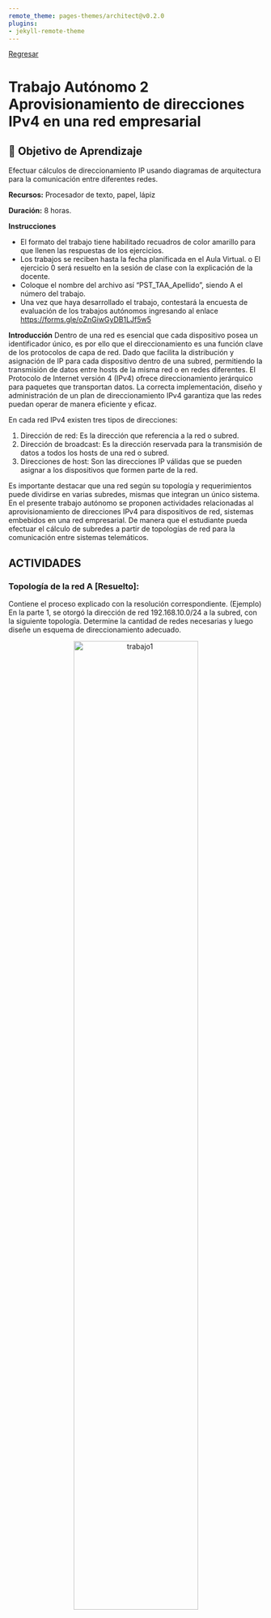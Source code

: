 ```yaml
---
remote_theme: pages-themes/architect@v0.2.0
plugins:
- jekyll-remote-theme
---
```


[Regresar](/Programacion-de-Sistemas-Telematicos/)

# Trabajo Autónomo 2 Aprovisionamiento de direcciones IPv4 en una red empresarial

## 🎯 Objetivo de Aprendizaje
Efectuar cálculos de direccionamiento IP usando diagramas de arquitectura para la comunicación entre diferentes redes.

**Recursos:** Procesador de texto, papel, lápiz

**Duración:**	8 horas.

**Instrucciones**
- El formato del trabajo tiene habilitado recuadros de color amarillo para que llenen las respuestas de los ejercicios.
- Los trabajos se reciben hasta la fecha planificada en el Aula Virtual.
o	El ejercicio 0 será resuelto en la sesión de clase con la explicación de la docente.
- Coloque el nombre del archivo así “PST_TAA_Apellido”, siendo A el número del trabajo.
- Una vez que haya desarrollado el trabajo, contestará la encuesta de evaluación de los trabajos autónomos ingresando al enlace https://forms.gle/oZnGiwGyDB1LJf5w5


**Introducción**
Dentro de una red es esencial que cada dispositivo posea un identificador único, es por ello que el direccionamiento es una función clave de los protocolos de capa de red. Dado que facilita la distribución y asignación de IP para cada dispositivo dentro de una subred, permitiendo la transmisión de datos entre hosts de la misma red o en redes diferentes. El Protocolo de Internet versión 4 (IPv4) ofrece direccionamiento jerárquico para paquetes que transportan datos. La correcta implementación, diseño y administración de un plan de direccionamiento IPv4 garantiza que las redes puedan operar de manera eficiente y eficaz. 

En cada red IPv4 existen tres tipos de direcciones: 
1.	Dirección de red: Es la dirección que referencia a la red o subred.
2. Dirección de broadcast: Es la dirección reservada para la transmisión de datos a todos los hosts de una red o subred. 
3.	Direcciones de host: Son las direcciones IP válidas que se pueden asignar a los dispositivos que formen parte de la red.

Es importante destacar que una red según su topología y requerimientos puede dividirse en varias subredes, mismas que integran un único sistema. 
En el presente trabajo autónomo se proponen actividades relacionadas al aprovisionamiento de direcciones IPv4 para dispositivos de red, sistemas embebidos en una red empresarial. De manera que el estudiante pueda efectuar el cálculo de subredes a partir de topologías de red para la comunicación entre sistemas telemáticos.


## ACTIVIDADES

### **Topología de la red A [Resuelto]:**
Contiene el proceso explicado con la resolución correspondiente. (Ejemplo)
En la parte 1, se otorgó la dirección de red 192.168.10.0/24 a la subred, con la siguiente topología. Determine la cantidad de redes necesarias y luego diseñe un esquema de direccionamiento adecuado.

<p align="center">
  <img src="../imagenes/t.autonomo2_1.png" alt="trabajo1" width="70%">

<br>
<br>
<br>
Paso 1:	Determine la cantidad de subredes en la topología de la red A.

a)	¿Cuántas subredes hay? 2 subredes 

b)	¿Cuántos bits debe tomar prestados para crear la cantidad de subredes requeridas? 
1 bit para la primera subred y 6 bits para la segunda subred.

11111111.11111111.11111111.10000000 = 2<sup>1</sup>=2 subredes, 2<sup>7</sup>=128-2=126 hosts

11111111.11111111.11111111.11111100 = 2<sup>6</sup>=64 subredes, 2<sup>2</sup>=4-2=2 hosts

c)	¿Cuántas direcciones de host utilizables por subred se encuentran en este esquema de direccionamiento?

2<sup>7</sup>=128-2=126 hosts, 22=4-2=2 hosts

d)	¿Cuál es la máscara de subred nueva en formato decimal punteado?

255.255.255.128 - 255.255.255.252

e)	¿Cuántas subredes quedan disponibles para usar en el futuro?

192.168.10.132 - 192.168.10.255


Paso 2:	Registre la información de subred.
Complete la siguiente tabla con la información de la subred:

<style type="text/css">
.tg  {border-collapse:collapse;border-color:#9ABAD9;border-spacing:0;}
.tg td{background-color:#EBF5FF;border-color:#9ABAD9;border-style:solid;border-width:1px;color:#444;
  font-family:Arial, sans-serif;font-size:14px;overflow:hidden;padding:0px 0px;word-break:normal;}
.tg th{background-color:#409cff;border-color:#9ABAD9;border-style:solid;border-width:1px;color:#fff;
  font-family:Arial, sans-serif;font-size:14px;font-weight:normal;overflow:hidden;padding:0px 0px;word-break:normal;}
.tg .tg-c3ow{border-color:inherit;text-align:center;vertical-align:top}
.tg .tg-72fj{border-color:inherit;font-size:16px;font-weight:bold;text-align:center;vertical-align:middle}
</style>
<table class="tg">
<thead>
  <tr>
    <th class="tg-72fj">  Número de <br>subred   </th>
    <th class="tg-72fj">   <br>Dirección de <br>subred   <br></th>
    <th class="tg-72fj"><br>Primera dirección <br>de host utilizable   <br></th>
    <th class="tg-72fj">   Última dirección de <br>host utilizable   </th>
    <th class="tg-72fj">   Dirección de <br>broadcast   </th>
  </tr>
</thead>
<tbody>
  <tr>
    <td class="tg-c3ow">&nbsp;&nbsp;&nbsp;<br><span style="color:red">1</span>&nbsp;&nbsp;&nbsp;</td>
    <td class="tg-c3ow">&nbsp;&nbsp;&nbsp;<br><span style="color:red">192.168.10.0</span>&nbsp;&nbsp;&nbsp;</td>
    <td class="tg-c3ow">&nbsp;&nbsp;&nbsp;<br><span style="color:red">192.168.10.1</span>&nbsp;&nbsp;&nbsp;</td>
    <td class="tg-c3ow">&nbsp;&nbsp;&nbsp;<br><span style="color:red">192.168.10.126</span>&nbsp;&nbsp;&nbsp;</td>
    <td class="tg-c3ow">&nbsp;&nbsp;&nbsp;<br><span style="color:red">192.168.10.127</span>&nbsp;&nbsp;&nbsp;</td>
  </tr>
  <tr>
    <td class="tg-c3ow">&nbsp;&nbsp;&nbsp;<br><span style="color:red">2</span>&nbsp;&nbsp;&nbsp;</td>
    <td class="tg-c3ow">&nbsp;&nbsp;&nbsp;<br><span style="color:red">192.168.10.128</span>&nbsp;&nbsp;&nbsp;</td>
    <td class="tg-c3ow">&nbsp;&nbsp;&nbsp;<br><span style="color:red">192.168.10.129</span>&nbsp;&nbsp;&nbsp;</td>
    <td class="tg-c3ow">&nbsp;&nbsp;&nbsp;<br><span style="color:red">192.168.10.130</span>&nbsp;&nbsp;&nbsp;</td>
    <td class="tg-c3ow">&nbsp;&nbsp;&nbsp;<br><span style="color:red">192.168.10.131</span>&nbsp;&nbsp;&nbsp;</td>
  </tr>
</tbody>
</table>

## **Topología de la red B (20 puntos)** 
La topología de la red de la parte 1 se expandió para admitir el agregado del router R3 y la red complementaria, como se ilustra en la topología siguiente. Utilice la dirección de red 190.95.0.0/16 para proporcionar direcciones a los dispositivos de red y luego diseñe un nuevo esquema de direccionamiento para admitir el requisito de red adicional.


<p align="center">
  <img src="../imagenes/t.autonomo2_2.png" alt="trabajo1" width="90%">

Paso 1: Determine la cantidad de subredes en la topología de la red B.

a)	¿ Cuántas subredes existen y a qué tipo de clase pertenecen cada una?
     
b)	¿Cuántos bits debe tomar prestados para crear la cantidad de subredes requeridas? 
     
c)	¿Cuántas direcciones de host utilizables por subred se encuentran en este esquema de direccionamiento? 
     
d)	¿Cuál es la máscara de subred nueva en formato decimal punteado? 
     
e)	¿Cuántas subredes quedan disponibles para usar en el futuro? 
     

Paso 2: Registre la información de subred.
Complete la siguiente tabla con la información de la subred:

<style type="text/css">
.tg  {border-collapse:collapse;border-color:#9ABAD9;border-spacing:0;}
.tg td{background-color:#EBF5FF;border-color:#9ABAD9;border-style:solid;border-width:1px;color:#444;
  font-family:Arial, sans-serif;font-size:14px;overflow:hidden;padding:0px 0px;word-break:normal;}
.tg th{background-color:#409cff;border-color:#9ABAD9;border-style:solid;border-width:1px;color:#fff;
  font-family:Arial, sans-serif;font-size:14px;font-weight:normal;overflow:hidden;padding:0px 0px;word-break:normal;}
.tg .tg-c3ow{border-color:inherit;text-align:center;vertical-align:top}
.tg .tg-qiwj{border-color:inherit;color:#ffffff;font-size:16px;font-weight:bold;text-align:center;vertical-align:middle}
</style>
<table class="tg">
<thead>
  <tr>
    <th class="tg-qiwj">   <br>Número de<br> subred   </th>
    <th class="tg-qiwj">   <br>Dirección de<br> subred   </th>
    <th class="tg-qiwj">   <br>Primera dirección<br>de host utilizable   </th>
    <th class="tg-qiwj">   <br>Última dirección <br>de host utilizable   </th>
    <th class="tg-qiwj">   <br>Dirección de<br> broadcast   </th>
  </tr>
</thead>
<tbody>
  <tr>
    <td class="tg-c3ow">&nbsp;&nbsp;&nbsp;<br><span style="color:black">1</span>&nbsp;&nbsp;&nbsp;</td>
    <td class="tg-c3ow">&nbsp;&nbsp;&nbsp;<br><span style="color:black;background-color:#BFBFBF">     </span>&nbsp;&nbsp;&nbsp;</td>
    <td class="tg-c3ow">&nbsp;&nbsp;&nbsp;<br><span style="color:black;background-color:#BFBFBF">     </span>&nbsp;&nbsp;&nbsp;</td>
    <td class="tg-c3ow">&nbsp;&nbsp;&nbsp;<br><span style="color:black;background-color:#BFBFBF">     </span>&nbsp;&nbsp;&nbsp;</td>
    <td class="tg-c3ow">&nbsp;&nbsp;&nbsp;<br><span style="color:black;background-color:#BFBFBF">     </span>&nbsp;&nbsp;&nbsp;</td>
  </tr>
  <tr>
    <td class="tg-c3ow">&nbsp;&nbsp;&nbsp;<br><span style="color:black">2</span>&nbsp;&nbsp;&nbsp;</td>
    <td class="tg-c3ow">&nbsp;&nbsp;&nbsp;<br><span style="color:black;background-color:#BFBFBF">     </span>&nbsp;&nbsp;&nbsp;</td>
    <td class="tg-c3ow">&nbsp;&nbsp;&nbsp;<br><span style="color:black;background-color:#BFBFBF">     </span>&nbsp;&nbsp;&nbsp;</td>
    <td class="tg-c3ow">&nbsp;&nbsp;&nbsp;<br><span style="color:black;background-color:#BFBFBF">     </span>&nbsp;&nbsp;&nbsp;</td>
    <td class="tg-c3ow">&nbsp;&nbsp;&nbsp;<br><span style="color:black;background-color:#BFBFBF">     </span>&nbsp;&nbsp;&nbsp;</td>
  </tr>
  <tr>
    <td class="tg-c3ow">&nbsp;&nbsp;&nbsp;<br><span style="color:black">3</span>&nbsp;&nbsp;&nbsp;</td>
    <td class="tg-c3ow">&nbsp;&nbsp;&nbsp;<br><span style="color:black;background-color:#BFBFBF">     </span>&nbsp;&nbsp;&nbsp;</td>
    <td class="tg-c3ow">&nbsp;&nbsp;&nbsp;<br><span style="color:black;background-color:#BFBFBF">     </span>&nbsp;&nbsp;&nbsp;</td>
    <td class="tg-c3ow">&nbsp;&nbsp;&nbsp;<br><span style="color:black;background-color:#BFBFBF">     </span>&nbsp;&nbsp;&nbsp;</td>
    <td class="tg-c3ow">&nbsp;&nbsp;&nbsp;<br><span style="color:black;background-color:#BFBFBF">     </span>&nbsp;&nbsp;&nbsp;</td>
  </tr>
  <tr>
    <td class="tg-c3ow">&nbsp;&nbsp;&nbsp;<br><span style="color:black">4</span>&nbsp;&nbsp;&nbsp;</td>
    <td class="tg-c3ow">&nbsp;&nbsp;&nbsp;<br><span style="color:black;background-color:#BFBFBF">     </span>&nbsp;&nbsp;&nbsp;</td>
    <td class="tg-c3ow">&nbsp;&nbsp;&nbsp;<br><span style="color:black;background-color:#BFBFBF">     </span>&nbsp;&nbsp;&nbsp;</td>
    <td class="tg-c3ow">&nbsp;&nbsp;&nbsp;<br><span style="color:black;background-color:#BFBFBF">     </span>&nbsp;&nbsp;&nbsp;</td>
    <td class="tg-c3ow">&nbsp;&nbsp;&nbsp;<br><span style="color:black;background-color:#BFBFBF">     </span>&nbsp;&nbsp;&nbsp;</td>
  </tr>
  <tr>
    <td class="tg-c3ow">&nbsp;&nbsp;&nbsp;<br><span style="color:black">5</span>&nbsp;&nbsp;&nbsp;</td>
    <td class="tg-c3ow">&nbsp;&nbsp;&nbsp;<br><span style="color:black;background-color:#BFBFBF">     </span>&nbsp;&nbsp;&nbsp;</td>
    <td class="tg-c3ow">&nbsp;&nbsp;&nbsp;<br><span style="color:black;background-color:#BFBFBF">     </span>&nbsp;&nbsp;&nbsp;</td>
    <td class="tg-c3ow">&nbsp;&nbsp;&nbsp;<br><span style="color:black;background-color:#BFBFBF">     </span>&nbsp;&nbsp;&nbsp;</td>
    <td class="tg-c3ow">&nbsp;&nbsp;&nbsp;<br><span style="color:black;background-color:#BFBFBF">     </span>&nbsp;&nbsp;&nbsp;</td>
  </tr>
</tbody>
</table>


### **Topología de la red C (20 puntos)**

La topología volvió a cambiar con una LAN nueva agregada al R2 y un enlace redundante entre R1 y R3. Utilice la dirección de red 190.95.0.0/16 para proporcionar direcciones a los dispositivos de red. También proporcione un esquema de direcciones IP que admita estos dispositivos adicionales. Para esta topología, asigne una subred a cada red.

<p align="center">
  <img src="../imagenes/t.autonomo2_3.png" alt="trabajo1" width="80%">

**Paso 1:** Determine la cantidad de subredes en la topología de la red C.


- a.	¿Cuántas subredes existen y a qué tipo de clase pertenecen cada una?.
     

- b.	¿Cuántos bits debe tomar prestados para crear la cantidad de subredes requeridas?.

      
- c.	¿Cuántas direcciones de host utilizables por subred se encuentran en este esquema de direccionamiento?.

     
- d.	¿Cuál es la máscara de subred nueva en formato decimal punteado?. 
     

- e.	¿Cuántas subredes quedan disponibles para usar en el futuro?. 

 
Paso 2: Registre la información de subred.

<style type="text/css">
.tg  {border-collapse:collapse;border-color:#9ABAD9;border-spacing:0;}
.tg td{background-color:#EBF5FF;border-color:#9ABAD9;border-style:solid;border-width:1px;color:#444;
  font-family:Arial, sans-serif;font-size:14px;overflow:hidden;padding:10px 5px;word-break:normal;}
.tg th{background-color:#409cff;border-color:#9ABAD9;border-style:solid;border-width:1px;color:#fff;
  font-family:Arial, sans-serif;font-size:14px;font-weight:normal;overflow:hidden;padding:10px 5px;word-break:normal;}
.tg .tg-pb0m{border-color:inherit;text-align:center;vertical-align:bottom}
.tg .tg-23jf{border-color:inherit;color:#ffffff;font-size:16px;font-weight:bold;text-align:left;vertical-align:bottom}
.tg .tg-8d8j{text-align:center;vertical-align:bottom}
</style>
<table class="tg">
<thead>
  <tr>
    <th class="tg-23jf">Número de <br>subred   </th>
    <th class="tg-23jf">Dirección de <br>subred   </th>
    <th class="tg-23jf">   <br>Primera dirección <br>de host utilizable   </th>
    <th class="tg-23jf">   <br>Última dirección <br>de host utilizable   </th>
    <th class="tg-23jf">   <br>Dirección de <br>broadcast   </th>
  </tr>
</thead>
<tbody>
  <tr>
    <td class="tg-pb0m">&nbsp;&nbsp;&nbsp;<br><span style="color:black">1</span>&nbsp;&nbsp;&nbsp;</td>
    <td class="tg-pb0m">&nbsp;&nbsp;&nbsp;<br><span style="color:black;background-color:#BFBFBF">     </span>&nbsp;&nbsp;&nbsp;</td>
    <td class="tg-pb0m">&nbsp;&nbsp;&nbsp;<br><span style="color:black;background-color:#BFBFBF">     </span>&nbsp;&nbsp;&nbsp;</td>
    <td class="tg-pb0m">&nbsp;&nbsp;&nbsp;<br><span style="color:black;background-color:#BFBFBF">     </span>&nbsp;&nbsp;&nbsp;</td>
    <td class="tg-pb0m">&nbsp;&nbsp;&nbsp;<br><span style="color:black;background-color:#BFBFBF">     </span>&nbsp;&nbsp;&nbsp;</td>
  </tr>
  <tr>
    <td class="tg-pb0m">&nbsp;&nbsp;&nbsp;<br><span style="color:black">2</span>&nbsp;&nbsp;&nbsp;</td>
    <td class="tg-pb0m">&nbsp;&nbsp;&nbsp;<br><span style="color:black;background-color:#BFBFBF">     </span>&nbsp;&nbsp;&nbsp;</td>
    <td class="tg-pb0m">&nbsp;&nbsp;&nbsp;<br><span style="color:black;background-color:#BFBFBF">     </span>&nbsp;&nbsp;&nbsp;</td>
    <td class="tg-pb0m">&nbsp;&nbsp;&nbsp;<br><span style="color:black;background-color:#BFBFBF">     </span>&nbsp;&nbsp;&nbsp;</td>
    <td class="tg-pb0m">&nbsp;&nbsp;&nbsp;<br><span style="color:black;background-color:#BFBFBF">     </span>&nbsp;&nbsp;&nbsp;</td>
  </tr>
  <tr>
    <td class="tg-pb0m">&nbsp;&nbsp;&nbsp;<br><span style="color:black">3</span>&nbsp;&nbsp;&nbsp;</td>
    <td class="tg-pb0m">&nbsp;&nbsp;&nbsp;<br><span style="color:black;background-color:#BFBFBF">     </span>&nbsp;&nbsp;&nbsp;</td>
    <td class="tg-pb0m">&nbsp;&nbsp;&nbsp;<br><span style="color:black;background-color:#BFBFBF">     </span>&nbsp;&nbsp;&nbsp;</td>
    <td class="tg-pb0m">&nbsp;&nbsp;&nbsp;<br><span style="color:black;background-color:#BFBFBF">     </span>&nbsp;&nbsp;&nbsp;</td>
    <td class="tg-pb0m">&nbsp;&nbsp;&nbsp;<br><span style="color:black;background-color:#BFBFBF">     </span>&nbsp;&nbsp;&nbsp;</td>
  </tr>
  <tr>
    <td class="tg-pb0m">&nbsp;&nbsp;&nbsp;<br><span style="color:black">4</span>&nbsp;&nbsp;&nbsp;</td>
    <td class="tg-pb0m">&nbsp;&nbsp;&nbsp;<br><span style="color:black;background-color:#BFBFBF">     </span>&nbsp;&nbsp;&nbsp;</td>
    <td class="tg-pb0m">&nbsp;&nbsp;&nbsp;<br><span style="color:black;background-color:#BFBFBF">     </span>&nbsp;&nbsp;&nbsp;</td>
    <td class="tg-pb0m">&nbsp;&nbsp;&nbsp;<br><span style="color:black;background-color:#BFBFBF">     </span>&nbsp;&nbsp;&nbsp;</td>
    <td class="tg-pb0m">&nbsp;&nbsp;&nbsp;<br><span style="color:black;background-color:#BFBFBF">     </span>&nbsp;&nbsp;&nbsp;</td>
  </tr>
  <tr>
    <td class="tg-pb0m">&nbsp;&nbsp;&nbsp;<br><span style="color:black">5</span>&nbsp;&nbsp;&nbsp;</td>
    <td class="tg-pb0m">&nbsp;&nbsp;&nbsp;<br><span style="color:black;background-color:#BFBFBF">     </span>&nbsp;&nbsp;&nbsp;</td>
    <td class="tg-pb0m">&nbsp;&nbsp;&nbsp;<br><span style="color:black;background-color:#BFBFBF">     </span>&nbsp;&nbsp;&nbsp;</td>
    <td class="tg-pb0m">&nbsp;&nbsp;&nbsp;<br><span style="color:black;background-color:#BFBFBF">     </span>&nbsp;&nbsp;&nbsp;</td>
    <td class="tg-pb0m">&nbsp;&nbsp;&nbsp;<br><span style="color:black;background-color:#BFBFBF">     </span>&nbsp;&nbsp;&nbsp;</td>
  </tr>
  <tr>
    <td class="tg-8d8j">&nbsp;&nbsp;&nbsp;<br><span style="color:black">6</span>&nbsp;&nbsp;&nbsp;</td>
    <td class="tg-8d8j">&nbsp;&nbsp;&nbsp;<br><span style="color:black;background-color:#BFBFBF">     </span>&nbsp;&nbsp;&nbsp;</td>
    <td class="tg-8d8j">&nbsp;&nbsp;&nbsp;<br><span style="color:black;background-color:#BFBFBF">     </span>&nbsp;&nbsp;&nbsp;</td>
    <td class="tg-8d8j">&nbsp;&nbsp;&nbsp;<br><span style="color:black;background-color:#BFBFBF">     </span>&nbsp;&nbsp;&nbsp;</td>
    <td class="tg-8d8j">&nbsp;&nbsp;&nbsp;<br><span style="color:black;background-color:#BFBFBF">     </span>&nbsp;&nbsp;&nbsp;</td>
  </tr>
</tbody>
</table>

Paso 3: Asignar direcciones a los dispositivos de red en las subredes.

a) Complete la siguiente tabla con las direcciones IP y las máscaras de subred para las interfaces del router:

<style type="text/css">
.tg  {border-collapse:collapse;border-color:#9ABAD9;border-spacing:0;}
.tg td{background-color:#EBF5FF;border-color:#9ABAD9;border-style:solid;border-width:1px;color:#444;
  font-family:Arial, sans-serif;font-size:14px;overflow:hidden;padding:10px 5px;word-break:normal;}
.tg th{background-color:#409cff;border-color:#9ABAD9;border-style:solid;border-width:1px;color:#fff;
  font-family:Arial, sans-serif;font-size:14px;font-weight:normal;overflow:hidden;padding:10px 5px;word-break:normal;}
.tg .tg-bhg3{border-color:#3166ff;color:#ffffff;font-size:16px;font-weight:bold;text-align:center;vertical-align:middle}
.tg .tg-rbd8{border-color:#3166ff;text-align:center;vertical-align:bottom}
.tg .tg-s4wa{border-color:#3166ff;text-align:center;vertical-align:middle}
.tg .tg-bidy{border-color:#3166ff;text-align:center;vertical-align:top}
</style>
<table class="tg">
<thead>
  <tr>
    <th class="tg-bhg3">   <br>Dispositivo   </th>
    <th class="tg-bhg3">   <br>Interfaz   </th>
    <th class="tg-bhg3">   <br>Dirección IP   </th>
    <th class="tg-bhg3">   <br>Máscara de <br>subred   </th>
    <th class="tg-bhg3">   <br>Dirección de <br>broadcast   </th>
  </tr>
</thead>
<tbody>
  <tr>
    <td class="tg-s4wa" rowspan="3">&nbsp;&nbsp;&nbsp;<br><span style="color:black">R1</span>&nbsp;&nbsp;&nbsp;</td>
    <td class="tg-s4wa">&nbsp;&nbsp;&nbsp;<br><span style="color:black">GigabitEthernet 0/1</span>&nbsp;&nbsp;&nbsp;</td>
    <td class="tg-rbd8">&nbsp;&nbsp;&nbsp;<br><span style="color:black;background-color:#BFBFBF">     </span>&nbsp;&nbsp;&nbsp;</td>
    <td class="tg-rbd8">&nbsp;&nbsp;&nbsp;<br><span style="color:black;background-color:#BFBFBF">     </span>&nbsp;&nbsp;&nbsp;</td>
    <td class="tg-rbd8">&nbsp;&nbsp;&nbsp;<br><span style="color:black;background-color:#BFBFBF">     </span>&nbsp;&nbsp;&nbsp;</td>
  </tr>
  <tr>
    <td class="tg-s4wa">&nbsp;&nbsp;&nbsp;<br><span style="color:black">Serial 0/0/0</span>&nbsp;&nbsp;&nbsp;</td>
    <td class="tg-rbd8">&nbsp;&nbsp;&nbsp;<br><span style="color:black;background-color:#BFBFBF">     </span>&nbsp;&nbsp;&nbsp;</td>
    <td class="tg-rbd8">&nbsp;&nbsp;&nbsp;<br><span style="color:black;background-color:#BFBFBF">     </span>&nbsp;&nbsp;&nbsp;</td>
    <td class="tg-rbd8">&nbsp;&nbsp;&nbsp;<br><span style="color:black;background-color:#BFBFBF">     </span>&nbsp;&nbsp;&nbsp;</td>
  </tr>
  <tr>
    <td class="tg-s4wa">&nbsp;&nbsp;&nbsp;<br><span style="color:black">Serial 0/0/1</span>&nbsp;&nbsp;&nbsp;</td>
    <td class="tg-rbd8">&nbsp;&nbsp;&nbsp;<br><span style="color:black;background-color:#BFBFBF">     </span>&nbsp;&nbsp;&nbsp;</td>
    <td class="tg-rbd8">&nbsp;&nbsp;&nbsp;<br><span style="color:black;background-color:#BFBFBF">     </span>&nbsp;&nbsp;&nbsp;</td>
    <td class="tg-rbd8">&nbsp;&nbsp;&nbsp;<br><span style="color:black;background-color:#BFBFBF">     </span>&nbsp;&nbsp;&nbsp;</td>
  </tr>
  <tr>
    <td class="tg-s4wa" rowspan="3">&nbsp;&nbsp;&nbsp;<br><span style="color:black">R2</span>&nbsp;&nbsp;&nbsp;</td>
    <td class="tg-s4wa">&nbsp;&nbsp;&nbsp;<br><span style="color:black">GigabitEthernet 0/1</span>&nbsp;&nbsp;&nbsp;</td>
    <td class="tg-rbd8">&nbsp;&nbsp;&nbsp;<br><span style="color:black;background-color:#BFBFBF">     </span>&nbsp;&nbsp;&nbsp;</td>
    <td class="tg-rbd8">&nbsp;&nbsp;&nbsp;<br><span style="color:black;background-color:#BFBFBF">     </span>&nbsp;&nbsp;&nbsp;</td>
    <td class="tg-rbd8">&nbsp;&nbsp;&nbsp;<br><span style="color:black;background-color:#BFBFBF">     </span>&nbsp;&nbsp;&nbsp;</td>
  </tr>
  <tr>
    <td class="tg-s4wa">&nbsp;&nbsp;&nbsp;<br><span style="color:black">Serial 0/0/0</span>&nbsp;&nbsp;&nbsp;</td>
    <td class="tg-rbd8">&nbsp;&nbsp;&nbsp;<br><span style="color:black;background-color:#BFBFBF">     </span>&nbsp;&nbsp;&nbsp;</td>
    <td class="tg-rbd8">&nbsp;&nbsp;&nbsp;<br><span style="color:black;background-color:#BFBFBF">     </span>&nbsp;&nbsp;&nbsp;</td>
    <td class="tg-rbd8">&nbsp;&nbsp;&nbsp;<br><span style="color:black;background-color:#BFBFBF">     </span>&nbsp;&nbsp;&nbsp;</td>
  </tr>
  <tr>
    <td class="tg-s4wa">&nbsp;&nbsp;&nbsp;<br><span style="color:black">Serial 0/0/1</span>&nbsp;&nbsp;&nbsp;</td>
    <td class="tg-rbd8">&nbsp;&nbsp;&nbsp;<br><span style="color:black;background-color:#BFBFBF">     </span>&nbsp;&nbsp;&nbsp;</td>
    <td class="tg-rbd8">&nbsp;&nbsp;&nbsp;<br><span style="color:black;background-color:#BFBFBF">     </span>&nbsp;&nbsp;&nbsp;</td>
    <td class="tg-rbd8">&nbsp;&nbsp;&nbsp;<br><span style="color:black;background-color:#BFBFBF">     </span>&nbsp;&nbsp;&nbsp;</td>
  </tr>
  <tr>
    <td class="tg-s4wa" rowspan="3">&nbsp;&nbsp;&nbsp;<br><span style="color:black">R3</span>&nbsp;&nbsp;&nbsp;</td>
    <td class="tg-s4wa">&nbsp;&nbsp;&nbsp;<br><span style="color:black">GigabitEthernet 0/1</span>&nbsp;&nbsp;&nbsp;</td>
    <td class="tg-rbd8">&nbsp;&nbsp;&nbsp;<br><span style="color:black;background-color:#BFBFBF">     </span>&nbsp;&nbsp;&nbsp;</td>
    <td class="tg-rbd8">&nbsp;&nbsp;&nbsp;<br><span style="color:black;background-color:#BFBFBF">     </span>&nbsp;&nbsp;&nbsp;</td>
    <td class="tg-bidy"></td>
  </tr>
  <tr>
    <td class="tg-s4wa">&nbsp;&nbsp;&nbsp;<br><span style="color:black">Serial 0/0/0</span>&nbsp;&nbsp;&nbsp;</td>
    <td class="tg-rbd8">&nbsp;&nbsp;&nbsp;<br><span style="color:black;background-color:#BFBFBF">     </span>&nbsp;&nbsp;&nbsp;</td>
    <td class="tg-rbd8">&nbsp;&nbsp;&nbsp;<br><span style="color:black;background-color:#BFBFBF">     </span>&nbsp;&nbsp;&nbsp;</td>
    <td class="tg-bidy"></td>
  </tr>
  <tr>
    <td class="tg-s4wa">&nbsp;&nbsp;&nbsp;<br><span style="color:black">Serial 0/0/1</span>&nbsp;&nbsp;&nbsp;</td>
    <td class="tg-rbd8">&nbsp;&nbsp;&nbsp;<br><span style="color:black;background-color:#BFBFBF">     </span>&nbsp;&nbsp;&nbsp;</td>
    <td class="tg-rbd8">&nbsp;&nbsp;&nbsp;<br><span style="color:black;background-color:#BFBFBF">     </span>&nbsp;&nbsp;&nbsp;</td>
    <td class="tg-bidy"></td>
  </tr>
</tbody>
</table>


b.	Complete la tabla siguiente con las direcciones IP y las máscaras de subred para los dispositivos en la LAN, como se muestra en la topología.


<style type="text/css">
.tg  {border-collapse:collapse;border-color:#9ABAD9;border-spacing:0;}
.tg td{background-color:#EBF5FF;border-color:#9ABAD9;border-style:solid;border-width:1px;color:#444;
  font-family:Arial, sans-serif;font-size:14px;overflow:hidden;padding:10px 5px;word-break:normal;}
.tg th{background-color:#409cff;border-color:#9ABAD9;border-style:solid;border-width:1px;color:#fff;
  font-family:Arial, sans-serif;font-size:14px;font-weight:normal;overflow:hidden;padding:10px 5px;word-break:normal;}
.tg .tg-70h3{border-color:#3166ff;font-weight:bold;text-align:center;vertical-align:middle}
.tg .tg-bhg3{border-color:#3166ff;color:#ffffff;font-size:16px;font-weight:bold;text-align:center;vertical-align:middle}
.tg .tg-s4wa{border-color:#3166ff;text-align:center;vertical-align:middle}
</style>
<table class="tg">
<thead>
  <tr>
    <th class="tg-bhg3">   <br>Dispositivo   </th>
    <th class="tg-bhg3">   <br>Interfaz   </th>
    <th class="tg-bhg3">   <br>Dirección IP   </th>
    <th class="tg-bhg3">   <br>Máscara de<br>subred   </th>
    <th class="tg-bhg3">   <br>Gateway<br> predeterminado   </th>
  </tr>
</thead>
<tbody>
  <tr>
    <td class="tg-70h3">&nbsp;&nbsp;&nbsp;<br><span style="color:black">PC-A</span>&nbsp;&nbsp;&nbsp;</td>
    <td class="tg-70h3">&nbsp;&nbsp;&nbsp;<br><span style="color:black">NIC</span>&nbsp;&nbsp;&nbsp;</td>
    <td class="tg-s4wa">&nbsp;&nbsp;&nbsp;<br><span style="color:black;background-color:#BFBFBF">     </span>&nbsp;&nbsp;&nbsp;</td>
    <td class="tg-s4wa">&nbsp;&nbsp;&nbsp;<br><span style="color:black;background-color:#BFBFBF">     </span>&nbsp;&nbsp;&nbsp;</td>
    <td class="tg-s4wa">&nbsp;&nbsp;&nbsp;<br><span style="color:black;background-color:#BFBFBF">     </span>&nbsp;&nbsp;&nbsp;</td>
  </tr>
  <tr>
    <td class="tg-70h3">&nbsp;&nbsp;&nbsp;<br><span style="color:black">PC-B</span>&nbsp;&nbsp;&nbsp;</td>
    <td class="tg-70h3">&nbsp;&nbsp;&nbsp;<br><span style="color:black">NIC</span>&nbsp;&nbsp;&nbsp;</td>
    <td class="tg-s4wa">&nbsp;&nbsp;&nbsp;<br><span style="color:black;background-color:#BFBFBF">     </span>&nbsp;&nbsp;&nbsp;</td>
    <td class="tg-s4wa">&nbsp;&nbsp;&nbsp;<br><span style="color:black;background-color:#BFBFBF">     </span>&nbsp;&nbsp;&nbsp;</td>
    <td class="tg-s4wa">&nbsp;&nbsp;&nbsp;<br><span style="color:black;background-color:#BFBFBF">     </span>&nbsp;&nbsp;&nbsp;</td>
  </tr>
  <tr>
    <td class="tg-70h3">&nbsp;&nbsp;&nbsp;<br><span style="color:black">S1</span>&nbsp;&nbsp;&nbsp;</td>
    <td class="tg-70h3">&nbsp;&nbsp;&nbsp;<br><span style="color:black">VLAN 1</span>&nbsp;&nbsp;&nbsp;</td>
    <td class="tg-s4wa">&nbsp;&nbsp;&nbsp;<br><span style="color:black;background-color:#BFBFBF">     </span>&nbsp;&nbsp;&nbsp;</td>
    <td class="tg-s4wa">&nbsp;&nbsp;&nbsp;<br><span style="color:black;background-color:#BFBFBF">     </span>&nbsp;&nbsp;&nbsp;</td>
    <td class="tg-s4wa">&nbsp;&nbsp;&nbsp;<br><span style="color:black;background-color:#BFBFBF">     </span>&nbsp;&nbsp;&nbsp;</td>
  </tr>
  <tr>
    <td class="tg-70h3">&nbsp;&nbsp;&nbsp;<br><span style="color:black">PC-C</span>&nbsp;&nbsp;&nbsp;</td>
    <td class="tg-70h3">&nbsp;&nbsp;&nbsp;<br><span style="color:black">NIC</span>&nbsp;&nbsp;&nbsp;</td>
    <td class="tg-s4wa">&nbsp;&nbsp;&nbsp;<br><span style="color:black;background-color:#BFBFBF">     </span>&nbsp;&nbsp;&nbsp;</td>
    <td class="tg-s4wa">&nbsp;&nbsp;&nbsp;<br><span style="color:black;background-color:#BFBFBF">     </span>&nbsp;&nbsp;&nbsp;</td>
    <td class="tg-s4wa">&nbsp;&nbsp;&nbsp;<br><span style="color:black;background-color:#BFBFBF">     </span>&nbsp;&nbsp;&nbsp;</td>
  </tr>
  <tr>
    <td class="tg-70h3">&nbsp;&nbsp;&nbsp;<br><span style="color:black">PC-D</span>&nbsp;&nbsp;&nbsp;</td>
    <td class="tg-70h3">&nbsp;&nbsp;&nbsp;<br><span style="color:black">NIC</span>&nbsp;&nbsp;&nbsp;</td>
    <td class="tg-s4wa">&nbsp;&nbsp;&nbsp;<br><span style="color:black;background-color:#BFBFBF">     </span>&nbsp;&nbsp;&nbsp;</td>
    <td class="tg-s4wa">&nbsp;&nbsp;&nbsp;<br><span style="color:black;background-color:#BFBFBF">     </span>&nbsp;&nbsp;&nbsp;</td>
    <td class="tg-s4wa">&nbsp;&nbsp;&nbsp;<br><span style="color:black;background-color:#BFBFBF">     </span>&nbsp;&nbsp;&nbsp;</td>
  </tr>
  <tr>
    <td class="tg-70h3">&nbsp;&nbsp;&nbsp;<br><span style="color:black">S2</span>&nbsp;&nbsp;&nbsp;</td>
    <td class="tg-70h3">&nbsp;&nbsp;&nbsp;<br><span style="color:black">VLAN 1</span>&nbsp;&nbsp;&nbsp;</td>
    <td class="tg-s4wa">&nbsp;&nbsp;&nbsp;<br><span style="color:black;background-color:#BFBFBF">     </span>&nbsp;&nbsp;&nbsp;</td>
    <td class="tg-s4wa">&nbsp;&nbsp;&nbsp;<br><span style="color:black;background-color:#BFBFBF">     </span>&nbsp;&nbsp;&nbsp;</td>
    <td class="tg-s4wa">&nbsp;&nbsp;&nbsp;<br><span style="color:black;background-color:#BFBFBF">     </span>&nbsp;&nbsp;&nbsp;</td>
  </tr>
  <tr>
    <td class="tg-70h3">&nbsp;&nbsp;&nbsp;<br><span style="color:black">PC-E</span>&nbsp;&nbsp;&nbsp;</td>
    <td class="tg-70h3">&nbsp;&nbsp;&nbsp;<br><span style="color:black">NIC</span>&nbsp;&nbsp;&nbsp;</td>
    <td class="tg-s4wa">&nbsp;&nbsp;&nbsp;<br><span style="color:black;background-color:#BFBFBF">     </span>&nbsp;&nbsp;&nbsp;</td>
    <td class="tg-s4wa">&nbsp;&nbsp;&nbsp;<br><span style="color:black;background-color:#BFBFBF">     </span>&nbsp;&nbsp;&nbsp;</td>
    <td class="tg-s4wa">&nbsp;&nbsp;&nbsp;<br><span style="color:black;background-color:#BFBFBF">     </span>&nbsp;&nbsp;&nbsp;</td>
  </tr>
  <tr>
    <td class="tg-70h3">&nbsp;&nbsp;&nbsp;<br><span style="color:black">PC-F</span>&nbsp;&nbsp;&nbsp;</td>
    <td class="tg-70h3">&nbsp;&nbsp;&nbsp;<br><span style="color:black">NIC</span>&nbsp;&nbsp;&nbsp;</td>
    <td class="tg-s4wa">&nbsp;&nbsp;&nbsp;<br><span style="color:black;background-color:#BFBFBF">     </span>&nbsp;&nbsp;&nbsp;</td>
    <td class="tg-s4wa">&nbsp;&nbsp;&nbsp;<br><span style="color:black;background-color:#BFBFBF">     </span>&nbsp;&nbsp;&nbsp;</td>
    <td class="tg-s4wa">&nbsp;&nbsp;&nbsp;<br><span style="color:black;background-color:#BFBFBF">     </span>&nbsp;&nbsp;&nbsp;</td>
  </tr>
  <tr>
    <td class="tg-70h3">&nbsp;&nbsp;&nbsp;<br><span style="color:black">S3</span>&nbsp;&nbsp;&nbsp;</td>
    <td class="tg-70h3">&nbsp;&nbsp;&nbsp;<br><span style="color:black">VLAN 1</span>&nbsp;&nbsp;&nbsp;</td>
    <td class="tg-s4wa">&nbsp;&nbsp;&nbsp;<br><span style="color:black;background-color:#BFBFBF">     </span>&nbsp;&nbsp;&nbsp;</td>
    <td class="tg-s4wa">&nbsp;&nbsp;&nbsp;<br><span style="color:black;background-color:#BFBFBF">     </span>&nbsp;&nbsp;&nbsp;</td>
    <td class="tg-s4wa">&nbsp;&nbsp;&nbsp;<br><span style="color:black;background-color:#BFBFBF">     </span>&nbsp;&nbsp;&nbsp;</td>
  </tr>
</tbody>
</table>
First row is a table header 


Paso 4: Análisis

- a.	En caso que la conexión falle entre R3 y R2, ¿es posible seguir enviando información?. Argumente su respuesta.
     
- b.	En caso la conexión falle entre R2 y S2, ¿PC-C y PC-D pueden seguir comunicándose?. Argumente su respuesta.


### **Topología de la red D (30 puntos)** 
Utilice la dirección de red 192.170.0.0/16 para proporcionar las direcciones en el diagrama mostrado.
   
<p align="center">
  <img src="../imagenes/t.autonomo2_2.png" alt="trabajo1" width="80%">

Paso 1: Determine la cantidad de subredes en la topología de la red D.

a.	¿Cuántas subredes hay? 

     
b.	¿Cuántos bits debe tomar prestados para crear la cantidad de subredes requeridas? 

     
c.	¿Cuántas direcciones de host utilizables por subred se encuentran en este esquema de direccionamiento? 

     
d.	¿Cuál es la máscara de subred nueva en formato decimal punteado?

     
e.	¿Cuántas subredes quedan disponibles para usar en el futuro? 
     

Paso 2: Registre la información de subred.
Complete la siguiente tabla con la información de la subred.

<style type="text/css">
.tg  {border-collapse:collapse;border-color:#9ABAD9;border-spacing:0;}
.tg td{background-color:#EBF5FF;border-color:#9ABAD9;border-style:solid;border-width:1px;color:#444;
  font-family:Arial, sans-serif;font-size:14px;overflow:hidden;padding:10px 5px;word-break:normal;}
.tg th{background-color:#409cff;border-color:#9ABAD9;border-style:solid;border-width:1px;color:#fff;
  font-family:Arial, sans-serif;font-size:14px;font-weight:normal;overflow:hidden;padding:10px 5px;word-break:normal;}
.tg .tg-merh{border-color:#3166ff;font-weight:bold;text-align:center;vertical-align:bottom}
.tg .tg-bhg3{border-color:#3166ff;color:#ffffff;font-size:16px;font-weight:bold;text-align:center;vertical-align:middle}
.tg .tg-rbd8{border-color:#3166ff;text-align:center;vertical-align:bottom}
</style>
<table class="tg">
<thead>
  <tr>
    <th class="tg-bhg3">   <br>Número de<br> subred   </th>
    <th class="tg-bhg3">   <br>Dirección de <br>subred   </th>
    <th class="tg-bhg3">   <br>Primera dirección <br>de host utilizable   </th>
    <th class="tg-bhg3">   <br>Última dirección <br>de host utilizable   </th>
    <th class="tg-bhg3">   <br>Dirección de <br>broadcast   </th>
  </tr>
</thead>
<tbody>
  <tr>
    <td class="tg-merh">&nbsp;&nbsp;&nbsp;<br><span style="color:black">1</span>&nbsp;&nbsp;&nbsp;</td>
    <td class="tg-merh">&nbsp;&nbsp;&nbsp;<br><span style="color:black;background-color:#BFBFBF">     </span>&nbsp;&nbsp;&nbsp;</td>
    <td class="tg-rbd8">&nbsp;&nbsp;&nbsp;<br><span style="color:black;background-color:#BFBFBF">     </span>&nbsp;&nbsp;&nbsp;</td>
    <td class="tg-rbd8">&nbsp;&nbsp;&nbsp;<br><span style="color:black;background-color:#BFBFBF">     </span>&nbsp;&nbsp;&nbsp;</td>
    <td class="tg-rbd8">&nbsp;&nbsp;&nbsp;<br><span style="color:black;background-color:#BFBFBF">     </span>&nbsp;&nbsp;&nbsp;</td>
  </tr>
  <tr>
    <td class="tg-merh">&nbsp;&nbsp;&nbsp;<br><span style="color:black">2</span>&nbsp;&nbsp;&nbsp;</td>
    <td class="tg-merh">&nbsp;&nbsp;&nbsp;<br><span style="color:black;background-color:#BFBFBF">     </span>&nbsp;&nbsp;&nbsp;</td>
    <td class="tg-rbd8">&nbsp;&nbsp;&nbsp;<br><span style="color:black;background-color:#BFBFBF">     </span>&nbsp;&nbsp;&nbsp;</td>
    <td class="tg-rbd8">&nbsp;&nbsp;&nbsp;<br><span style="color:black;background-color:#BFBFBF">     </span>&nbsp;&nbsp;&nbsp;</td>
    <td class="tg-rbd8">&nbsp;&nbsp;&nbsp;<br><span style="color:black;background-color:#BFBFBF">     </span>&nbsp;&nbsp;&nbsp;</td>
  </tr>
  <tr>
    <td class="tg-merh">&nbsp;&nbsp;&nbsp;<br><span style="color:black">3</span>&nbsp;&nbsp;&nbsp;</td>
    <td class="tg-merh">&nbsp;&nbsp;&nbsp;<br><span style="color:black;background-color:#BFBFBF">     </span>&nbsp;&nbsp;&nbsp;</td>
    <td class="tg-rbd8">&nbsp;&nbsp;&nbsp;<br><span style="color:black;background-color:#BFBFBF">     </span>&nbsp;&nbsp;&nbsp;</td>
    <td class="tg-rbd8">&nbsp;&nbsp;&nbsp;<br><span style="color:black;background-color:#BFBFBF">     </span>&nbsp;&nbsp;&nbsp;</td>
    <td class="tg-rbd8">&nbsp;&nbsp;&nbsp;<br><span style="color:black;background-color:#BFBFBF">     </span>&nbsp;&nbsp;&nbsp;</td>
  </tr>
  <tr>
    <td class="tg-merh">&nbsp;&nbsp;&nbsp;<br><span style="color:black">4</span>&nbsp;&nbsp;&nbsp;</td>
    <td class="tg-merh">&nbsp;&nbsp;&nbsp;<br><span style="color:black;background-color:#BFBFBF">     </span>&nbsp;&nbsp;&nbsp;</td>
    <td class="tg-rbd8">&nbsp;&nbsp;&nbsp;<br><span style="color:black;background-color:#BFBFBF">     </span>&nbsp;&nbsp;&nbsp;</td>
    <td class="tg-rbd8">&nbsp;&nbsp;&nbsp;<br><span style="color:black;background-color:#BFBFBF">     </span>&nbsp;&nbsp;&nbsp;</td>
    <td class="tg-rbd8">&nbsp;&nbsp;&nbsp;<br><span style="color:black;background-color:#BFBFBF">     </span>&nbsp;&nbsp;&nbsp;</td>
  </tr>
  <tr>
    <td class="tg-merh">&nbsp;&nbsp;&nbsp;<br><span style="color:black">5</span>&nbsp;&nbsp;&nbsp;</td>
    <td class="tg-merh">&nbsp;&nbsp;&nbsp;<br><span style="color:black;background-color:#BFBFBF">     </span>&nbsp;&nbsp;&nbsp;</td>
    <td class="tg-rbd8">&nbsp;&nbsp;&nbsp;<br><span style="color:black;background-color:#BFBFBF">     </span>&nbsp;&nbsp;&nbsp;</td>
    <td class="tg-rbd8">&nbsp;&nbsp;&nbsp;<br><span style="color:black;background-color:#BFBFBF">     </span>&nbsp;&nbsp;&nbsp;</td>
    <td class="tg-rbd8">&nbsp;&nbsp;&nbsp;<br><span style="color:black;background-color:#BFBFBF">     </span>&nbsp;&nbsp;&nbsp;</td>
  </tr>
  <tr>
    <td class="tg-merh">&nbsp;&nbsp;&nbsp;<br><span style="color:black">6</span>&nbsp;&nbsp;&nbsp;</td>
    <td class="tg-merh">&nbsp;&nbsp;&nbsp;<br><span style="color:black;background-color:#BFBFBF">     </span>&nbsp;&nbsp;&nbsp;</td>
    <td class="tg-rbd8">&nbsp;&nbsp;&nbsp;<br><span style="color:black;background-color:#BFBFBF">     </span>&nbsp;&nbsp;&nbsp;</td>
    <td class="tg-rbd8">&nbsp;&nbsp;&nbsp;<br><span style="color:black;background-color:#BFBFBF">     </span>&nbsp;&nbsp;&nbsp;</td>
    <td class="tg-rbd8">&nbsp;&nbsp;&nbsp;<br><span style="color:black;background-color:#BFBFBF">     </span>&nbsp;&nbsp;&nbsp;</td>
  </tr>
  <tr>
    <td class="tg-merh">&nbsp;&nbsp;&nbsp;<br><span style="color:black">7</span>&nbsp;&nbsp;&nbsp;</td>
    <td class="tg-merh">&nbsp;&nbsp;&nbsp;<br><span style="color:black;background-color:#BFBFBF">     </span>&nbsp;&nbsp;&nbsp;</td>
    <td class="tg-rbd8">&nbsp;&nbsp;&nbsp;<br><span style="color:black;background-color:#BFBFBF">     </span>&nbsp;&nbsp;&nbsp;</td>
    <td class="tg-rbd8">&nbsp;&nbsp;&nbsp;<br><span style="color:black;background-color:#BFBFBF">     </span>&nbsp;&nbsp;&nbsp;</td>
    <td class="tg-rbd8">&nbsp;&nbsp;&nbsp;<br><span style="color:black;background-color:#BFBFBF">     </span>&nbsp;&nbsp;&nbsp;</td>
  </tr>
  <tr>
    <td class="tg-merh">&nbsp;&nbsp;&nbsp;<br><span style="color:black">8</span>&nbsp;&nbsp;&nbsp;</td>
    <td class="tg-merh">&nbsp;&nbsp;&nbsp;<br><span style="color:black;background-color:#BFBFBF">     </span>&nbsp;&nbsp;&nbsp;</td>
    <td class="tg-rbd8">&nbsp;&nbsp;&nbsp;<br><span style="color:black;background-color:#BFBFBF">     </span>&nbsp;&nbsp;&nbsp;</td>
    <td class="tg-rbd8">&nbsp;&nbsp;&nbsp;<br><span style="color:black;background-color:#BFBFBF">     </span>&nbsp;&nbsp;&nbsp;</td>
    <td class="tg-rbd8">&nbsp;&nbsp;&nbsp;<br><span style="color:black;background-color:#BFBFBF">     </span>&nbsp;&nbsp;&nbsp;</td>
  </tr>
  <tr>
    <td class="tg-merh">&nbsp;&nbsp;&nbsp;<br><span style="color:black">9</span>&nbsp;&nbsp;&nbsp;</td>
    <td class="tg-merh">&nbsp;&nbsp;&nbsp;<br><span style="color:black;background-color:#BFBFBF">     </span>&nbsp;&nbsp;&nbsp;</td>
    <td class="tg-rbd8">&nbsp;&nbsp;&nbsp;<br><span style="color:black;background-color:#BFBFBF">     </span>&nbsp;&nbsp;&nbsp;</td>
    <td class="tg-rbd8">&nbsp;&nbsp;&nbsp;<br><span style="color:black;background-color:#BFBFBF">     </span>&nbsp;&nbsp;&nbsp;</td>
    <td class="tg-rbd8">&nbsp;&nbsp;&nbsp;<br><span style="color:black;background-color:#BFBFBF">     </span>&nbsp;&nbsp;&nbsp;</td>
  </tr>
</tbody>
</table>

Paso 3: Análisis

a.	¿Qué beneficios conlleva que R4 esté en la topología de red?

b.	La organización ha detectado que existen problemas en la red interna. El Departamento Técnico ha descubierto que los problemas se deben a que los paquetes se duplican. Además, de que el tráfico de datos se encuentra congestionado. Usted como Ingeniero en mecatrónica de la organización, habiendo aprendido la matería de Programación de Sistemas Telemáticos, le piden que emita un informe técnico en base a estos inconvenientes. ¿Cuál es el inconveniente presentado en este caso?. 


### **Topología de la red E (30 puntos)**
La organización tiene una dirección de red 192.37.0.0/16 que se dividirá como se ilustra en la topología siguiente. Debe elegir un esquema de direccionamiento que pueda admitir la cantidad de redes y hosts en la topología.


<p align="center">
  <img src="../imagenes/t.autonomo2_5.png" alt="trabajo1" width="80%">


Paso 1: Determine la cantidad de subredes en la topología de la red E.

a.	¿Cuántas subredes hay existen y a qué tipo de clase pertenecen cada una? 

     
b.	¿Cuántos bits debe tomar prestados para crear la cantidad de subredes requeridas?

     
c.	¿Cuántas direcciones de host utilizables por subred se encuentran en este esquema de direccionamiento? 

     
d.	¿Cuál es la máscara de subred nueva en formato decimal punteado? 

     
e.	¿Cuántas subredes quedan disponibles para usar en el futuro? 
     

Paso 2: Registre la información de subred.
Complete la siguiente tabla con la información de la subred:

<style type="text/css">
.tg  {border-collapse:collapse;border-color:#9ABAD9;border-spacing:0;}
.tg td{background-color:#EBF5FF;border-color:#9ABAD9;border-style:solid;border-width:1px;color:#444;
  font-family:Arial, sans-serif;font-size:14px;overflow:hidden;padding:10px 5px;word-break:normal;}
.tg th{background-color:#409cff;border-color:#9ABAD9;border-style:solid;border-width:1px;color:#fff;
  font-family:Arial, sans-serif;font-size:14px;font-weight:normal;overflow:hidden;padding:10px 5px;word-break:normal;}
.tg .tg-merh{border-color:#3166ff;font-weight:bold;text-align:center;vertical-align:bottom}
.tg .tg-bhg3{border-color:#3166ff;color:#ffffff;font-size:16px;font-weight:bold;text-align:center;vertical-align:middle}
.tg .tg-rbd8{border-color:#3166ff;text-align:center;vertical-align:bottom}
</style>
<table class="tg">
<thead>
  <tr>
    <th class="tg-bhg3">   <br>Número de<br> subred   </th>
    <th class="tg-bhg3">   <br>Dirección de <br>subred   </th>
    <th class="tg-bhg3">   <br>Primera dirección <br>de host utilizable   </th>
    <th class="tg-bhg3">   <br>Última dirección <br>de host utilizable   </th>
    <th class="tg-bhg3">   <br>Dirección de <br>broadcast   </th>
  </tr>
</thead>
<tbody>
  <tr>
    <td class="tg-merh">&nbsp;&nbsp;&nbsp;<br><span style="color:black">1</span>&nbsp;&nbsp;&nbsp;</td>
    <td class="tg-merh">&nbsp;&nbsp;&nbsp;<br><span style="color:black;background-color:#BFBFBF">     </span>&nbsp;&nbsp;&nbsp;</td>
    <td class="tg-rbd8">&nbsp;&nbsp;&nbsp;<br><span style="color:black;background-color:#BFBFBF">     </span>&nbsp;&nbsp;&nbsp;</td>
    <td class="tg-rbd8">&nbsp;&nbsp;&nbsp;<br><span style="color:black;background-color:#BFBFBF">     </span>&nbsp;&nbsp;&nbsp;</td>
    <td class="tg-rbd8">&nbsp;&nbsp;&nbsp;<br><span style="color:black;background-color:#BFBFBF">     </span>&nbsp;&nbsp;&nbsp;</td>
  </tr>
  <tr>
    <td class="tg-merh">&nbsp;&nbsp;&nbsp;<br><span style="color:black">2</span>&nbsp;&nbsp;&nbsp;</td>
    <td class="tg-merh">&nbsp;&nbsp;&nbsp;<br><span style="color:black;background-color:#BFBFBF">     </span>&nbsp;&nbsp;&nbsp;</td>
    <td class="tg-rbd8">&nbsp;&nbsp;&nbsp;<br><span style="color:black;background-color:#BFBFBF">     </span>&nbsp;&nbsp;&nbsp;</td>
    <td class="tg-rbd8">&nbsp;&nbsp;&nbsp;<br><span style="color:black;background-color:#BFBFBF">     </span>&nbsp;&nbsp;&nbsp;</td>
    <td class="tg-rbd8">&nbsp;&nbsp;&nbsp;<br><span style="color:black;background-color:#BFBFBF">     </span>&nbsp;&nbsp;&nbsp;</td>
  </tr>
  <tr>
    <td class="tg-merh">&nbsp;&nbsp;&nbsp;<br><span style="color:black">3</span>&nbsp;&nbsp;&nbsp;</td>
    <td class="tg-merh">&nbsp;&nbsp;&nbsp;<br><span style="color:black;background-color:#BFBFBF">     </span>&nbsp;&nbsp;&nbsp;</td>
    <td class="tg-rbd8">&nbsp;&nbsp;&nbsp;<br><span style="color:black;background-color:#BFBFBF">     </span>&nbsp;&nbsp;&nbsp;</td>
    <td class="tg-rbd8">&nbsp;&nbsp;&nbsp;<br><span style="color:black;background-color:#BFBFBF">     </span>&nbsp;&nbsp;&nbsp;</td>
    <td class="tg-rbd8">&nbsp;&nbsp;&nbsp;<br><span style="color:black;background-color:#BFBFBF">     </span>&nbsp;&nbsp;&nbsp;</td>
  </tr>
  <tr>
    <td class="tg-merh">&nbsp;&nbsp;&nbsp;<br><span style="color:black">4</span>&nbsp;&nbsp;&nbsp;</td>
    <td class="tg-merh">&nbsp;&nbsp;&nbsp;<br><span style="color:black;background-color:#BFBFBF">     </span>&nbsp;&nbsp;&nbsp;</td>
    <td class="tg-rbd8">&nbsp;&nbsp;&nbsp;<br><span style="color:black;background-color:#BFBFBF">     </span>&nbsp;&nbsp;&nbsp;</td>
    <td class="tg-rbd8">&nbsp;&nbsp;&nbsp;<br><span style="color:black;background-color:#BFBFBF">     </span>&nbsp;&nbsp;&nbsp;</td>
    <td class="tg-rbd8">&nbsp;&nbsp;&nbsp;<br><span style="color:black;background-color:#BFBFBF">     </span>&nbsp;&nbsp;&nbsp;</td>
  </tr>
  <tr>
    <td class="tg-merh">&nbsp;&nbsp;&nbsp;<br><span style="color:black">5</span>&nbsp;&nbsp;&nbsp;</td>
    <td class="tg-merh">&nbsp;&nbsp;&nbsp;<br><span style="color:black;background-color:#BFBFBF">     </span>&nbsp;&nbsp;&nbsp;</td>
    <td class="tg-rbd8">&nbsp;&nbsp;&nbsp;<br><span style="color:black;background-color:#BFBFBF">     </span>&nbsp;&nbsp;&nbsp;</td>
    <td class="tg-rbd8">&nbsp;&nbsp;&nbsp;<br><span style="color:black;background-color:#BFBFBF">     </span>&nbsp;&nbsp;&nbsp;</td>
    <td class="tg-rbd8">&nbsp;&nbsp;&nbsp;<br><span style="color:black;background-color:#BFBFBF">     </span>&nbsp;&nbsp;&nbsp;</td>
  </tr>
  <tr>
    <td class="tg-merh">&nbsp;&nbsp;&nbsp;<br><span style="color:black">6</span>&nbsp;&nbsp;&nbsp;</td>
    <td class="tg-merh">&nbsp;&nbsp;&nbsp;<br><span style="color:black;background-color:#BFBFBF">     </span>&nbsp;&nbsp;&nbsp;</td>
    <td class="tg-rbd8">&nbsp;&nbsp;&nbsp;<br><span style="color:black;background-color:#BFBFBF">     </span>&nbsp;&nbsp;&nbsp;</td>
    <td class="tg-rbd8">&nbsp;&nbsp;&nbsp;<br><span style="color:black;background-color:#BFBFBF">     </span>&nbsp;&nbsp;&nbsp;</td>
    <td class="tg-rbd8">&nbsp;&nbsp;&nbsp;<br><span style="color:black;background-color:#BFBFBF">     </span>&nbsp;&nbsp;&nbsp;</td>
  </tr>
  <tr>
    <td class="tg-merh">&nbsp;&nbsp;&nbsp;<br><span style="color:black">7</span>&nbsp;&nbsp;&nbsp;</td>
    <td class="tg-merh">&nbsp;&nbsp;&nbsp;<br><span style="color:black;background-color:#BFBFBF">     </span>&nbsp;&nbsp;&nbsp;</td>
    <td class="tg-rbd8">&nbsp;&nbsp;&nbsp;<br><span style="color:black;background-color:#BFBFBF">     </span>&nbsp;&nbsp;&nbsp;</td>
    <td class="tg-rbd8">&nbsp;&nbsp;&nbsp;<br><span style="color:black;background-color:#BFBFBF">     </span>&nbsp;&nbsp;&nbsp;</td>
    <td class="tg-rbd8">&nbsp;&nbsp;&nbsp;<br><span style="color:black;background-color:#BFBFBF">     </span>&nbsp;&nbsp;&nbsp;</td>
  </tr>
  <tr>
    <td class="tg-merh">&nbsp;&nbsp;&nbsp;<br><span style="color:black">8</span>&nbsp;&nbsp;&nbsp;</td>
    <td class="tg-merh">&nbsp;&nbsp;&nbsp;<br><span style="color:black;background-color:#BFBFBF">     </span>&nbsp;&nbsp;&nbsp;</td>
    <td class="tg-rbd8">&nbsp;&nbsp;&nbsp;<br><span style="color:black;background-color:#BFBFBF">     </span>&nbsp;&nbsp;&nbsp;</td>
    <td class="tg-rbd8">&nbsp;&nbsp;&nbsp;<br><span style="color:black;background-color:#BFBFBF">     </span>&nbsp;&nbsp;&nbsp;</td>
    <td class="tg-rbd8">&nbsp;&nbsp;&nbsp;<br><span style="color:black;background-color:#BFBFBF">     </span>&nbsp;&nbsp;&nbsp;</td>
  </tr>
  <tr>
    <td class="tg-merh">&nbsp;&nbsp;&nbsp;<br><span style="color:black">9</span>&nbsp;&nbsp;&nbsp;</td>
    <td class="tg-merh">&nbsp;&nbsp;&nbsp;<br><span style="color:black;background-color:#BFBFBF">     </span>&nbsp;&nbsp;&nbsp;</td>
    <td class="tg-rbd8">&nbsp;&nbsp;&nbsp;<br><span style="color:black;background-color:#BFBFBF">     </span>&nbsp;&nbsp;&nbsp;</td>
    <td class="tg-rbd8">&nbsp;&nbsp;&nbsp;<br><span style="color:black;background-color:#BFBFBF">     </span>&nbsp;&nbsp;&nbsp;</td>
    <td class="tg-rbd8">&nbsp;&nbsp;&nbsp;<br><span style="color:black;background-color:#BFBFBF">     </span>&nbsp;&nbsp;&nbsp;</td>
  </tr>
</tbody>
</table>

Paso 3: Asignar direcciones a los dispositivos de red en las subredes
a.	Complete la siguiente tabla con las direcciones IP y las máscaras de subred para las interfaces del router:

<style type="text/css">
.tg  {border-collapse:collapse;border-color:#9ABAD9;border-spacing:0;}
.tg td{background-color:#EBF5FF;border-color:#9ABAD9;border-style:solid;border-width:1px;color:#444;
  font-family:Arial, sans-serif;font-size:14px;overflow:hidden;padding:10px 5px;word-break:normal;}
.tg th{background-color:#409cff;border-color:#9ABAD9;border-style:solid;border-width:1px;color:#fff;
  font-family:Arial, sans-serif;font-size:14px;font-weight:normal;overflow:hidden;padding:10px 5px;word-break:normal;}
.tg .tg-gijy{border-color:#3531ff;text-align:center;vertical-align:bottom}
.tg .tg-70h3{border-color:#3166ff;font-weight:bold;text-align:center;vertical-align:middle}
.tg .tg-bhg3{border-color:#3166ff;color:#ffffff;font-size:16px;font-weight:bold;text-align:center;vertical-align:middle}
.tg .tg-rbd8{border-color:#3166ff;text-align:center;vertical-align:bottom}
.tg .tg-3sc7{border-color:#3531ff;font-weight:bold;text-align:center;vertical-align:middle}
.tg .tg-i5h4{border-color:#3531ff;text-align:center;vertical-align:top}
</style>
<table class="tg">
<thead>
  <tr>
    <th class="tg-bhg3">   <br>Dispositivo   </th>
    <th class="tg-bhg3">   <br>Interfaz   </th>
    <th class="tg-bhg3">   <br>Dirección IP   </th>
    <th class="tg-bhg3">   <br>Máscara de subred   </th>
    <th class="tg-bhg3">   <br>Dirección de <br>broadcast   </th>
  </tr>
</thead>
<tbody>
  <tr>
    <td class="tg-70h3" rowspan="4">&nbsp;&nbsp;&nbsp;<br><span style="color:black">R1</span>&nbsp;&nbsp;&nbsp;</td>
    <td class="tg-rbd8">   <br><span style="color:black">GigabitEthernet 0/0</span>   </td>
    <td class="tg-rbd8">&nbsp;&nbsp;&nbsp;<br><span style="color:black;background-color:#BFBFBF">     </span>&nbsp;&nbsp;&nbsp;</td>
    <td class="tg-rbd8">&nbsp;&nbsp;&nbsp;<br><span style="color:black;background-color:#BFBFBF">     </span>&nbsp;&nbsp;&nbsp;</td>
    <td class="tg-rbd8">&nbsp;&nbsp;&nbsp;<br><span style="color:black;background-color:#BFBFBF">     </span>&nbsp;&nbsp;&nbsp;</td>
  </tr>
  <tr>
    <td class="tg-rbd8">   <br><span style="color:black">GigabitEthernet 0/1</span>   </td>
    <td class="tg-rbd8">&nbsp;&nbsp;&nbsp;<br><span style="color:black;background-color:#BFBFBF">     </span>&nbsp;&nbsp;&nbsp;</td>
    <td class="tg-rbd8">&nbsp;&nbsp;&nbsp;<br><span style="color:black;background-color:#BFBFBF">     </span>&nbsp;&nbsp;&nbsp;</td>
    <td class="tg-rbd8">&nbsp;&nbsp;&nbsp;<br><span style="color:black;background-color:#BFBFBF">     </span>&nbsp;&nbsp;&nbsp;</td>
  </tr>
  <tr>
    <td class="tg-rbd8">   <br><span style="color:black">Serial 0/0/0</span>   </td>
    <td class="tg-rbd8">&nbsp;&nbsp;&nbsp;<br><span style="color:black;background-color:#BFBFBF">     </span>&nbsp;&nbsp;&nbsp;</td>
    <td class="tg-rbd8">&nbsp;&nbsp;&nbsp;<br><span style="color:black;background-color:#BFBFBF">     </span>&nbsp;&nbsp;&nbsp;</td>
    <td class="tg-rbd8">&nbsp;&nbsp;&nbsp;<br><span style="color:black;background-color:#BFBFBF">     </span>&nbsp;&nbsp;&nbsp;</td>
  </tr>
  <tr>
    <td class="tg-rbd8">   <br><span style="color:black">Serial 0/0/1</span>   </td>
    <td class="tg-rbd8">&nbsp;&nbsp;&nbsp;<br><span style="color:black;background-color:#BFBFBF">     </span>&nbsp;&nbsp;&nbsp;</td>
    <td class="tg-rbd8">&nbsp;&nbsp;&nbsp;<br><span style="color:black;background-color:#BFBFBF">     </span>&nbsp;&nbsp;&nbsp;</td>
    <td class="tg-rbd8">&nbsp;&nbsp;&nbsp;<br><span style="color:black;background-color:#BFBFBF">     </span>&nbsp;&nbsp;&nbsp;</td>
  </tr>
  <tr>
    <td class="tg-70h3" rowspan="4">&nbsp;&nbsp;&nbsp;<br><span style="color:black">R2</span>&nbsp;&nbsp;&nbsp;</td>
    <td class="tg-rbd8">   <br><span style="color:black">GigabitEthernet 0/0</span>   </td>
    <td class="tg-rbd8">&nbsp;&nbsp;&nbsp;<br><span style="color:black;background-color:#BFBFBF">     </span>&nbsp;&nbsp;&nbsp;</td>
    <td class="tg-rbd8">&nbsp;&nbsp;&nbsp;<br><span style="color:black;background-color:#BFBFBF">     </span>&nbsp;&nbsp;&nbsp;</td>
    <td class="tg-rbd8">&nbsp;&nbsp;&nbsp;<br><span style="color:black;background-color:#BFBFBF">     </span>&nbsp;&nbsp;&nbsp;</td>
  </tr>
  <tr>
    <td class="tg-gijy">   <br><span style="color:black">GigabitEthernet 0/1</span>   </td>
    <td class="tg-gijy">&nbsp;&nbsp;&nbsp;<br><span style="color:black;background-color:#BFBFBF">     </span>&nbsp;&nbsp;&nbsp;</td>
    <td class="tg-gijy">&nbsp;&nbsp;&nbsp;<br><span style="color:black;background-color:#BFBFBF">     </span>&nbsp;&nbsp;&nbsp;</td>
    <td class="tg-gijy">&nbsp;&nbsp;&nbsp;<br><span style="color:black;background-color:#BFBFBF">     </span>&nbsp;&nbsp;&nbsp;</td>
  </tr>
  <tr>
    <td class="tg-gijy">   <br><span style="color:black">Serial 0/0/0</span>   </td>
    <td class="tg-gijy">&nbsp;&nbsp;&nbsp;<br><span style="color:black;background-color:#BFBFBF">     </span>&nbsp;&nbsp;&nbsp;</td>
    <td class="tg-gijy">&nbsp;&nbsp;&nbsp;<br><span style="color:black;background-color:#BFBFBF">     </span>&nbsp;&nbsp;&nbsp;</td>
    <td class="tg-gijy">&nbsp;&nbsp;&nbsp;<br><span style="color:black;background-color:#BFBFBF">     </span>&nbsp;&nbsp;&nbsp;</td>
  </tr>
  <tr>
    <td class="tg-gijy">   <br><span style="color:black">Serial 0/0/1</span>   </td>
    <td class="tg-gijy">&nbsp;&nbsp;&nbsp;<br><span style="color:black;background-color:#BFBFBF">     </span>&nbsp;&nbsp;&nbsp;</td>
    <td class="tg-gijy">&nbsp;&nbsp;&nbsp;<br><span style="color:black;background-color:#BFBFBF">     </span>&nbsp;&nbsp;&nbsp;</td>
    <td class="tg-gijy">&nbsp;&nbsp;&nbsp;<br><span style="color:black;background-color:#BFBFBF">     </span>&nbsp;&nbsp;&nbsp;</td>
  </tr>
  <tr>
    <td class="tg-3sc7" rowspan="4">&nbsp;&nbsp;&nbsp;<br><span style="color:black">R3</span>&nbsp;&nbsp;&nbsp;</td>
    <td class="tg-gijy">   <br><span style="color:black">GigabitEthernet 0/0</span>   </td>
    <td class="tg-gijy">&nbsp;&nbsp;&nbsp;<br><span style="color:black;background-color:#BFBFBF">     </span>&nbsp;&nbsp;&nbsp;</td>
    <td class="tg-gijy">&nbsp;&nbsp;&nbsp;<br><span style="color:black;background-color:#BFBFBF">     </span>&nbsp;&nbsp;&nbsp;</td>
    <td class="tg-gijy">&nbsp;&nbsp;&nbsp;<br><span style="color:black;background-color:#BFBFBF">     </span>&nbsp;&nbsp;&nbsp;</td>
  </tr>
  <tr>
    <td class="tg-gijy">&nbsp;&nbsp;&nbsp;<br><span style="color:black">GigabitEthernet 0/1</span>&nbsp;&nbsp;&nbsp;</td>
    <td class="tg-i5h4">   <br><span style="color:black;background-color:#BFBFBF">     </span>   </td>
    <td class="tg-i5h4">   <br><span style="color:black;background-color:#BFBFBF">     </span>   </td>
    <td class="tg-i5h4">   <br><span style="color:black;background-color:#BFBFBF">     </span>   </td>
  </tr>
  <tr>
    <td class="tg-gijy">&nbsp;&nbsp;&nbsp;<br><span style="color:black">Serial 0/0/0</span>&nbsp;&nbsp;&nbsp;</td>
    <td class="tg-i5h4">   <br><span style="color:black;background-color:#BFBFBF">     </span>   </td>
    <td class="tg-i5h4">   <br><span style="color:black;background-color:#BFBFBF">     </span>   </td>
    <td class="tg-i5h4">   <br><span style="color:black;background-color:#BFBFBF">     </span>   </td>
  </tr>
  <tr>
    <td class="tg-gijy">&nbsp;&nbsp;&nbsp;<br><span style="color:black">Serial 0/0/1</span>&nbsp;&nbsp;&nbsp;</td>
    <td class="tg-i5h4">   <br><span style="color:black;background-color:#BFBFBF">     </span>   </td>
    <td class="tg-i5h4">   <br><span style="color:black;background-color:#BFBFBF">     </span>   </td>
    <td class="tg-i5h4">   <br><span style="color:black;background-color:#BFBFBF">     </span>   </td>
  </tr>
</tbody>
</table>


Paso 4: Análisis.
a.	La organización quiere hacer un inventario para reconocer las computadoras de la Sucursal 1 que estén activas y conectados a la subred. ¿Qué acción recomendaría en este caso?.
     

**Reflexiones**
1.	¿Qué información es necesaria para determinar un esquema de direccionamiento adecuado en una red?
     

2.	Una vez asignadas las subredes, ¿se utilizarán todas las direcciones de host en cada subred?.
     

3.	Explique las funciones de las capas del modelo OSI.
     

4.	En caso de que requiera una red sin conexión a internet con la menor cantidad de hosts posibles, ¿Cúal es la máscara de subred que usaría?. Argumente su respuesta.


